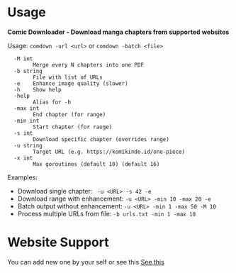 # Usage

**Comic Downloader - Download manga chapters from supported websites**

Usage: `comdown -url <url>` or `comdown -batch <file>`

```
  -M int
    	Merge every N chapters into one PDF
  -b string
    	File with list of URLs
  -e	Enhance image quality (slower)
  -h	Show help
  -help
    	Alias for -h
  -max int
    	End chapter (for range)
  -min int
    	Start chapter (for range)
  -s int
    	Download specific chapter (overrides range)
  -u string
    	Target URL (e.g. https://komikindo.id/one-piece)
  -x int
    	Max goroutines (default 10) (default 16)
```

Examples:

- Download single chapter: ` -u <URL> -s 42 -e`
- Download range with enhancement: `-u <URL> -min 10 -max 20 -e`
- Batch output without enhancement: `-u <URL> -min 1 -max 50 -M 10`
- Process multiple URLs from file: `-b urls.txt -min 1 -max 10`

# Website Support

You can add new one by your self or see this [See this](./config.json)

